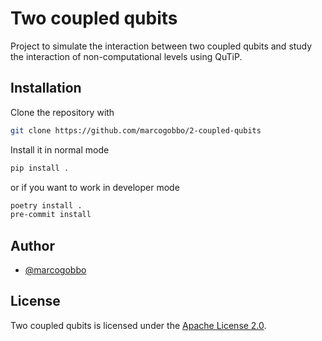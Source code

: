 # Two coupled qubits
Project to simulate the interaction between two coupled qubits and study the interaction of non-computational levels using QuTiP.

## Installation
Clone the repository with

```bash
git clone https://github.com/marcogobbo/2-coupled-qubits
```

Install it in normal mode

```bash
pip install .
```

or if you want to work in developer mode

```bash
poetry install .
pre-commit install
```

## Author
- [@marcogobbo](https://github.com/marcogobbo/)

## License
Two coupled qubits is licensed under the [Apache License 2.0](https://github.com/marcogobbo/2-coupled-qubits/blob/main/LICENSE).
